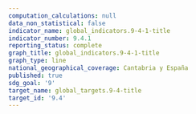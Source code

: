 ```yaml
---
computation_calculations: null
data_non_statistical: false
indicator_name: global_indicators.9-4-1-title
indicator_number: 9.4.1
reporting_status: complete
graph_title: global_indicators.9-4-1-title
graph_type: line
national_geographical_coverage: Cantabria y España
published: true
sdg_goal: '9'
target_name: global_targets.9-4-title
target_id: '9.4'
---
```

